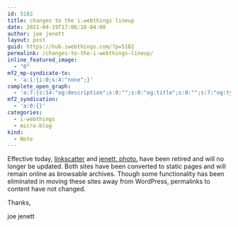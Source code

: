 ```yaml
---
id: 5182
title: changes to the i.webthings lineup
date: 2021-04-19T17:06:18-04:00
author: joe jenett
layout: post
guid: https://hub.iwebthings.com/?p=5182
permalink: /changes-to-the-i-webthings-lineup/
inline_featured_image:
  - "0"
mf2_mp-syndicate-to:
  - 'a:1:{i:0;s:4:"none";}'
complete_open_graph:
  - 'a:7:{s:14:"og:description";s:0:"";s:8:"og:title";s:0:"";s:7:"og:type";s:0:"";s:12:"twitter:card";s:7:"summary";s:15:"twitter:creator";s:0:"";s:19:"twitter:description";s:0:"";s:8:"og:image";s:0:"";}'
mf2_syndication:
  - 'a:0:{}'
categories:
  - i-webthings
  - micro-blog
kind:
  - Note
---
```

Effective today, [linkscatter](https://linkscatter.com/) and [jenett. photo.](https://photo.jenett.org/) have been retired and will no longer be updated. Both sites have been converted to static pages and will remain online as browsable archives.<!-- excerpt-end -->  Though some functionality has been eliminated in moving these sites away from WordPress, permalinks to content have not changed.

Thanks,

joe jenett